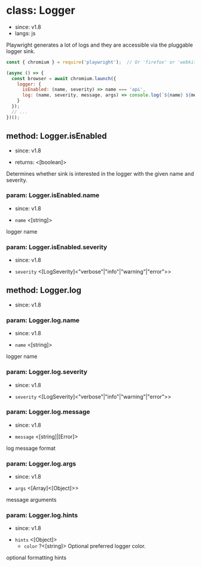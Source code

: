 # class: Logger
* since: v1.8
* langs: js

Playwright generates a lot of logs and they are accessible via the pluggable logger sink.

```js
const { chromium } = require('playwright');  // Or 'firefox' or 'webkit'.

(async () => {
  const browser = await chromium.launch({
    logger: {
      isEnabled: (name, severity) => name === 'api',
      log: (name, severity, message, args) => console.log(`${name} ${message}`)
    }
  });
  // ...
})();
```

## method: Logger.isEnabled
* since: v1.8
- returns: <[boolean]>

Determines whether sink is interested in the logger with the given name and severity.

### param: Logger.isEnabled.name
* since: v1.8
- `name` <[string]>

logger name

### param: Logger.isEnabled.severity
* since: v1.8
- `severity` <[LogSeverity]<"verbose"|"info"|"warning"|"error">>

## method: Logger.log
* since: v1.8

### param: Logger.log.name
* since: v1.8
- `name` <[string]>

logger name

### param: Logger.log.severity
* since: v1.8
- `severity` <[LogSeverity]<"verbose"|"info"|"warning"|"error">>

### param: Logger.log.message
* since: v1.8
- `message` <[string]|[Error]>

log message format

### param: Logger.log.args
* since: v1.8
- `args` <[Array]<[Object]>>

message arguments

### param: Logger.log.hints
* since: v1.8
- `hints` <[Object]>
  - `color` ?<[string]> Optional preferred logger color.

optional formatting hints
